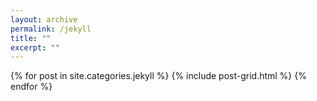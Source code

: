 ```yaml
---
layout: archive
permalink: /jekyll
title: ""
excerpt: ""
---
```


<div class="tiles">
{% for post in site.categories.jekyll %}
	{% include post-grid.html %}
{% endfor %}
</div><!-- /.tiles -->
